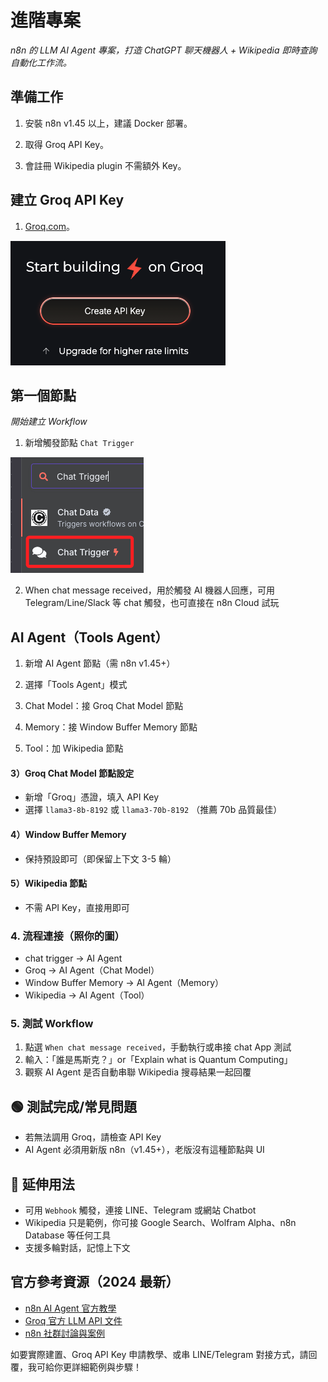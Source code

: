 # 進階專案

_n8n 的 LLM AI Agent 專案，打造 ChatGPT 聊天機器人 + Wikipedia 即時查詢自動化工作流。_

## 準備工作

1. 安裝 n8n v1.45 以上，建議 Docker 部署。

2. 取得 Groq API Key。

3. 會註冊 Wikipedia plugin 不需額外 Key。


## 建立 Groq API Key

1. [Groq.com](https://console.groq.com/)。

![](images/img_20.png)

## 第一個節點

_開始建立 Workflow_

1. 新增觸發節點 `Chat Trigger`

![](images/img_19.png)

2. When chat message received，用於觸發 AI 機器人回應，可用 Telegram/Line/Slack 等 chat 觸發，也可直接在 n8n Cloud 試玩

## AI Agent（Tools Agent）

1. 新增 AI Agent 節點（需 n8n v1.45+）

2. 選擇「Tools Agent」模式

3. Chat Model：接 Groq Chat Model 節點

4. Memory：接 Window Buffer Memory 節點

5. Tool：加 Wikipedia 節點

#### 3）Groq Chat Model 節點設定

* 新增「Groq」憑證，填入 API Key
* 選擇 `llama3-8b-8192` 或 `llama3-70b-8192` （推薦 70b 品質最佳）

#### 4）Window Buffer Memory

* 保持預設即可（即保留上下文 3-5 輪）

#### 5）Wikipedia 節點

* 不需 API Key，直接用即可



### 4. 流程連接（照你的圖）

* chat trigger → AI Agent
* Groq → AI Agent（Chat Model）
* Window Buffer Memory → AI Agent（Memory）
* Wikipedia → AI Agent（Tool）



### 5. 測試 Workflow

1. 點選 `When chat message received`，手動執行或串接 chat App 測試
2. 輸入：「誰是馬斯克？」or「Explain what is Quantum Computing」
3. 觀察 AI Agent 是否自動串聯 Wikipedia 搜尋結果一起回覆



## 🟢 測試完成/常見問題

* 若無法調用 Groq，請檢查 API Key
* AI Agent 必須用新版 n8n（v1.45+），老版沒有這種節點與 UI



## 📝 延伸用法

* 可用 `Webhook` 觸發，連接 LINE、Telegram 或網站 Chatbot
* Wikipedia 只是範例，你可接 Google Search、Wolfram Alpha、n8n Database 等任何工具
* 支援多輪對話，記憶上下文



## 官方參考資源（2024 最新）

* [n8n AI Agent 官方教學](https://docs.n8n.io/ai/ai-agents/)
* [Groq 官方 LLM API 文件](https://console.groq.com/docs)
* [n8n 社群討論與案例](https://community.n8n.io/)



如要實際建置、Groq API Key 申請教學、或串 LINE/Telegram 對接方式，請回覆，我可給你更詳細範例與步驟！
